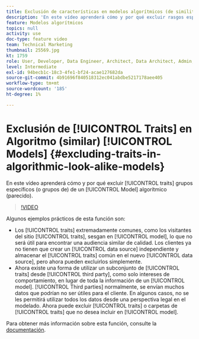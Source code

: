 ```yaml
---
title: Exclusión de características en modelos algorítmicos (de similitud)
description: 'En este vídeo aprenderá cómo y por qué excluir rasgos específicos (o grupos de) de un modelo algorítmico (similar). '
feature: Modelos algorítmicos
topics: null
activity: use
doc-type: feature video
team: Technical Marketing
thumbnail: 25569.jpg
kt: 1759
role: User, Developer, Data Engineer, Architect, Data Architect, Admin, Leader
level: Intermediate
exl-id: 94becb1c-18c3-4fe1-bf24-acae127682da
source-git-commit: 4b91696f840518312ec041abdbe5217178aee405
workflow-type: tm+mt
source-wordcount: '185'
ht-degree: 1%

---
```


# Exclusión de [!UICONTROL Traits] en Algoritmo (similar) [!UICONTROL Models] {#excluding-traits-in-algorithmic-look-alike-models}

En este vídeo aprenderá cómo y por qué excluir [!UICONTROL traits] grupos específicos (o grupos de)  de un [!UICONTROL Model] algorítmico (parecido).

>[!VIDEO](https://video.tv.adobe.com/v/25569/?quality=12)

Algunos ejemplos prácticos de esta función son:

* Los [!UICONTROL traits] extremadamente comunes, como los visitantes del sitio [!UICONTROL traits], sesgan en [!UICONTROL model], lo que no será útil para encontrar una audiencia similar de calidad. Los clientes ya no tienen que crear un [!UICONTROL data source] independiente y almacenar el [!UICONTROL traits] común en el nuevo [!UICONTROL data source], pero ahora pueden excluirlos simplemente.
* Ahora existe una forma de utilizar un subconjunto de [!UICONTROL traits] desde [!UICONTROL third party], como solo intereses de comportamiento, en lugar de toda la información de un [!UICONTROL model]. [!UICONTROL Third parties] normalmente, se envían muchos datos que podrían no ser útiles para el cliente. En algunos casos, no se les permitirá utilizar todos los datos desde una perspectiva legal en el modelado. Ahora puede excluir [!UICONTROL traits] o carpetas de [!UICONTROL traits] que no desea incluir en [!UICONTROL model].

Para obtener más información sobre esta función, consulte la [documentación](https://marketing.adobe.com/resources/help/en_US/aam/trait-exclusion-algo-models.html).
